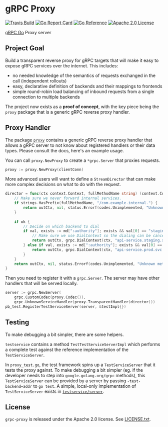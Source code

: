 # gRPC Proxy

[![Travis Build](https://travis-ci.org/mwitkow/grpc-proxy.svg?branch=master)](https://travis-ci.org/mwitkow/grpc-proxy)
[![Go Report Card](https://goreportcard.com/badge/github.com/mwitkow/grpc-proxy)](https://goreportcard.com/report/github.com/mwitkow/grpc-proxy)
[![Go Reference](https://pkg.go.dev/badge/github.com/mwitkow/grpc-proxy.svg)](https://pkg.go.dev/github.com/mwitkow/grpc-proxy)
[![Apache 2.0 License](https://img.shields.io/badge/License-Apache%202.0-blue.svg)](LICENSE)

[gRPC Go](https://github.com/grpc/grpc-go) Proxy server

## Project Goal

Build a transparent reverse proxy for gRPC targets that will make it easy to expose gRPC services
over the internet. This includes:
 * no needed knowledge of the semantics of requests exchanged in the call (independent rollouts)
 * easy, declarative definition of backends and their mappings to frontends
 * simple round-robin load balancing of inbound requests from a single connection to multiple backends

The project now exists as a **proof of concept**, with the key piece being the `proxy` package that
is a generic gRPC reverse proxy handler.

## Proxy Handler

The package [`proxy`](proxy/) contains a generic gRPC reverse proxy handler that allows a gRPC server to
not know about registered handlers or their data types. Please consult the docs, here's an example usage.

You can call `proxy.NewProxy` to create a `*grpc.Server` that proxies requests.
```go
proxy := proxy.NewProxy(clientConn)
``` 

More advanced users will want to define a `StreamDirector` that can make more complex decisions on what
to do with the request.
```go
director = func(ctx context.Context, fullMethodName string) (context.Context, *grpc.ClientConn, error) {
    // Make sure we never forward internal services.
    if strings.HasPrefix(fullMethodName, "/com.example.internal.") {
        return outCtx, nil, status.Errorf(codes.Unimplemented, "Unknown method")
    }
    
    if ok {
        // Decide on which backend to dial
        if val, exists := md[":authority"]; exists && val[0] == "staging.api.example.com" {
            // Make sure we use DialContext so the dialing can be cancelled/time out together with the context.
            return outCtx, grpc.DialContext(ctx, "api-service.staging.svc.local", grpc.WithCodec(proxy.Codec())), nil
        } else if val, exists := md[":authority"]; exists && val[0] == "api.example.com" {
            return outCtx, grpc.DialContext(ctx, "api-service.prod.svc.local", grpc.WithCodec(proxy.Codec())), nil
        }
    }
    return outCtx, nil, status.Errorf(codes.Unimplemented, "Unknown method")
}
```

Then you need to register it with a `grpc.Server`. The server may have other handlers that will be served
locally.

```go
server := grpc.NewServer(
    grpc.CustomCodec(proxy.Codec()),
    grpc.UnknownServiceHandler(proxy.TransparentHandler(director)))
pb_test.RegisterTestServiceServer(server, &testImpl{})
```

## Testing
To make debugging a bit simpler, there are some helpers.

`testservice` contains a method `TestTestServiceServerImpl` which performs a complete test against
the reference implementation of the `TestServiceServer`.

In `proxy_test.go`, the test framework spins up a `TestServiceServer` that it tests the proxy 
against. To make debugging a bit simpler (eg. if the developer needs to step into 
`google.golang.org/grpc` methods), this `TestServiceServer` can be provided by a server by 
passing `-test-backend=addr` to `go test`. A simple, local-only implementation of 
`TestServiceServer` exists in [`testservice/server`](./testservice/server).


## License

`grpc-proxy` is released under the Apache 2.0 license. See [LICENSE.txt](LICENSE.txt).

